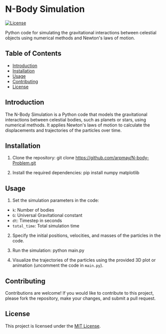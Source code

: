 # N-Body Simulation

[![License](https://img.shields.io/badge/license-MIT-blue.svg)](LICENSE)

Python code for simulating the gravitational interactions between celestial objects using numerical methods and Newton's laws of motion.

## Table of Contents

- [Introduction](#introduction)
- [Installation](#installation)
- [Usage](#usage)
- [Contributing](#contributing)
- [License](#license)

## Introduction

The N-Body Simulation is a Python code that models the gravitational interactions between celestial bodies, such as planets or stars, using numerical methods. It applies Newton's laws of motion to calculate the displacements and trajectories of the particles over time.

## Installation

1. Clone the repository:
git clone https://github.com/arpmay/N-body-Problem.git

2. Install the required dependencies:
pip install numpy matplotlib


## Usage

1. Set the simulation parameters in the code:
- `k`: Number of bodies
- `G`: Universal Gravitational constant
- `dt`: Timestep in seconds
- `total_time`: Total simulation time

2. Specify the initial positions, velocities, and masses of the particles in the code.

3. Run the simulation:
python main.py

4. Visualize the trajectories of the particles using the provided 3D plot or animation (uncomment the code in `main.py`).

## Contributing

Contributions are welcome! If you would like to contribute to this project, please fork the repository, make your changes, and submit a pull request.

## License

This project is licensed under the [MIT License](LICENSE).

